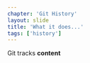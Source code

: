 ```yaml
---
chapter: 'Git History'
layout: slide
title: 'What it does...'
tags: ['history']
---
```


Git tracks __content__